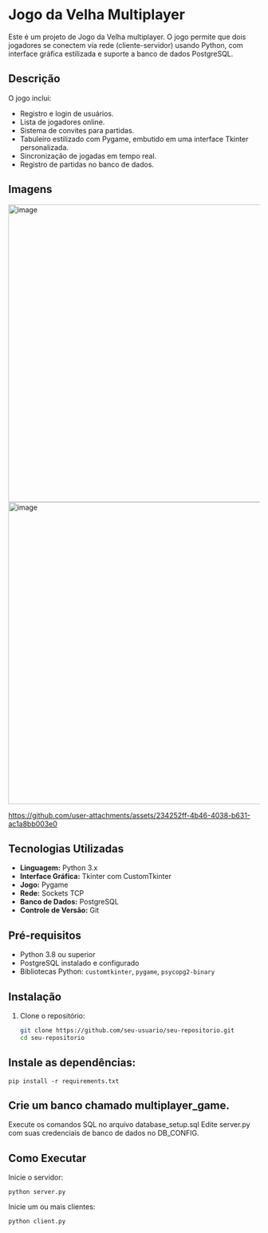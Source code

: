 # Jogo da Velha Multiplayer 

Este é um projeto de Jogo da Velha multiplayer. O jogo permite que dois jogadores se conectem via rede (cliente-servidor) usando Python, com interface gráfica estilizada e suporte a banco de dados PostgreSQL.

## Descrição
O jogo inclui:
- Registro e login de usuários.
- Lista de jogadores online.
- Sistema de convites para partidas.
- Tabuleiro estilizado com Pygame, embutido em uma interface Tkinter personalizada.
- Sincronização de jogadas em tempo real.
- Registro de partidas no banco de dados.

## Imagens
<img width="887" height="597" alt="image" src="https://github.com/user-attachments/assets/c14bf051-3b53-4337-bf13-d69fd8858743" />
<img width="897" height="606" alt="image" src="https://github.com/user-attachments/assets/aea6e082-ff88-4351-97da-a0d9d9c19032" />

https://github.com/user-attachments/assets/234252ff-4b46-4038-b631-ac1a8bb003e0







## Tecnologias Utilizadas
- **Linguagem:** Python 3.x
- **Interface Gráfica:** Tkinter com CustomTkinter
- **Jogo:** Pygame
- **Rede:** Sockets TCP
- **Banco de Dados:** PostgreSQL
- **Controle de Versão:** Git

## Pré-requisitos
- Python 3.8 ou superior
- PostgreSQL instalado e configurado
- Bibliotecas Python: `customtkinter`, `pygame`, `psycopg2-binary`

## Instalação
1. Clone o repositório:
   ```bash
   git clone https://github.com/seu-usuario/seu-repositorio.git
   cd seu-repositorio
   ```

## Instale as dependências:
```
pip install -r requirements.txt
```


## Crie um banco chamado multiplayer_game.

Execute os comandos SQL no arquivo database_setup.sql
Edite server.py com suas credenciais de banco de dados no DB_CONFIG.

## Como Executar

Inicie o servidor:
```
python server.py
```
Inicie um ou mais clientes:
```
python client.py
```
